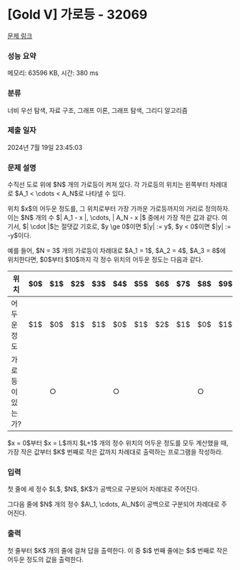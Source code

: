# [Gold V] 가로등 - 32069 

[문제 링크](https://www.acmicpc.net/problem/32069) 

### 성능 요약

메모리: 63596 KB, 시간: 380 ms

### 분류

너비 우선 탐색, 자료 구조, 그래프 이론, 그래프 탐색, 그리디 알고리즘

### 제출 일자

2024년 7월 19일 23:45:03

### 문제 설명

<p>수직선 도로 위에 $N$ 개의 가로등이 켜져 있다. 각 가로등의 위치는 왼쪽부터 차례대로 $A_1 < \cdots < A_N$로 나타낼 수 있다.</p>

<p>위치 $x$의 어두운 정도를, 그 위치로부터 가장 가까운 가로등까지의 거리로 정의하자. 이는 $N$ 개의 수 $| A_1 - x |, \cdots, | A_N - x |$ 중에서 가장 작은 값과 같다. 여기서, $| \cdot |$는 절댓값 기호로, $y \ge 0$이면 $|y| := y$, $y < 0$이면 $|y| := -y$이다.</p>

<p>예를 들어, $N = 3$ 개의 가로등이 차례대로 $A_1 = 1$, $A_2 = 4$, $A_3 = 8$에 위치한다면, $0$부터 $10$까지 각 정수 위치의 어두운 정도는 다음과 같다.</p>

<table class="table table-bordered">
	<thead>
		<tr>
			<th>위치</th>
			<th>$0$</th>
			<th>$1$</th>
			<th>$2$</th>
			<th>$3$</th>
			<th>$4$</th>
			<th>$5$</th>
			<th>$6$</th>
			<th>$7$</th>
			<th>$8$</th>
			<th>$9$</th>
			<th>$10$</th>
		</tr>
	</thead>
	<tbody>
		<tr>
			<td>어두운 정도</td>
			<td>$1$</td>
			<td>$0$</td>
			<td>$1$</td>
			<td>$1$</td>
			<td>$0$</td>
			<td>$1$</td>
			<td>$2$</td>
			<td>$1$</td>
			<td>$0$</td>
			<td>$1$</td>
			<td>$2$</td>
		</tr>
		<tr>
			<td>가로등이 있는가?</td>
			<td> </td>
			<td>○</td>
			<td> </td>
			<td> </td>
			<td>○</td>
			<td> </td>
			<td> </td>
			<td> </td>
			<td>○</td>
			<td> </td>
			<td> </td>
		</tr>
	</tbody>
</table>

<p>$x = 0$부터 $x = L$까지 $L+1$ 개의 정수 위치의 어두운 정도를 모두 계산했을 때, 가장 작은 값부터 $K$ 번째로 작은 값까지 차례대로 출력하는 프로그램을 작성하라.</p>

### 입력 

 <p>첫 줄에 세 정수 $L$, $N$, $K$가 공백으로 구분되어 차례대로 주어진다.</p>

<p>그다음 줄에 $N$ 개의 정수 $A\_1, \cdots, A\_N$이 공백으로 구분되어 차례대로 주어진다.</p>

### 출력 

 <p>첫 줄부터 $K$ 개의 줄에 걸쳐 답을 출력한다. 이 중 $i$ 번째 줄에는 $i$ 번째로 작은 어두운 정도의 값을 출력한다.</p>


